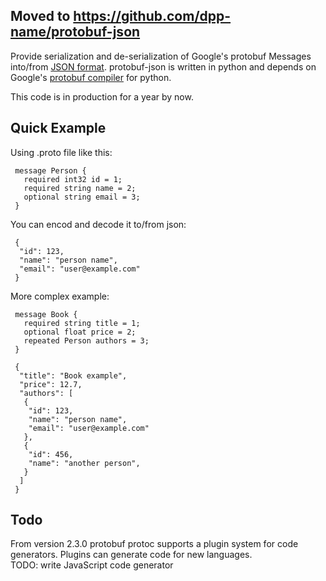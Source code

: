 ## Moved to https://github.com/dpp-name/protobuf-json ##

Provide serialization and de-serialization of Google's protobuf Messages into/from [JSON format](http://www.json.org/). protobuf-json is written in python and depends on Google's [protobuf compiler](http://code.google.com/p/protobuf/) for python.

This code is in production for a year by now.

## Quick Example ##

Using .proto file like this:
```
 message Person {
   required int32 id = 1;
   required string name = 2;
   optional string email = 3;
 }
```
You can encod and decode it to/from json:
```
 {
  "id": 123,
  "name": "person name",
  "email": "user@example.com"
 }
```
More complex example:
```
 message Book {
   required string title = 1;
   optional float price = 2;
   repeated Person authors = 3;
 }
```
```
 {
  "title": "Book example",
  "price": 12.7,
  "authors": [
   {
    "id": 123,
    "name": "person name",
    "email": "user@example.com"
   },
   {
    "id": 456,
    "name": "another person",
   }
  ]
 }
```
## Todo ##
From version 2.3.0 protobuf protoc supports a plugin system for code generators. Plugins can generate code for new languages.<br />
TODO: write JavaScript code generator